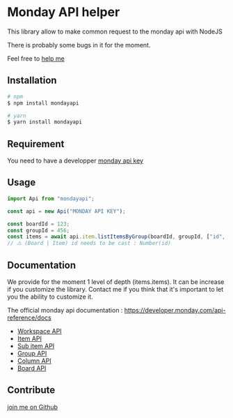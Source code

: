 # Monday API helper

This library allow to make common request to the monday api with NodeJS

There is probably some bugs in it for the moment.

Feel free to [help me](#contribute)

## Installation

```sh
# npm
$ npm install mondayapi

# yarn
$ yarn install mondayapi
```

## Requirement

You need to have a developper [monday api key](https://support.monday.com/hc/en-us/articles/360005144659-Does-monday-com-have-an-API-)

## Usage

```typescript
import Api from "mondayapi";

const api = new Api("MONDAY API KEY");

const boardId = 123;
const groupId = 456;
const items = await api.item.listItemsByGroup(boardId, groupId, ["id", "name"]);
// ⚠️ (Board | Item) id needs to be cast : Number(id)
```

## Documentation

We provide for the moment 1 level of depth (items.items).
It can be increase if you customize the library.
Contact me if you think that it's important to let you the ability to customize it.

The official monday api documentation : https://developer.monday.com/api-reference/docs

- [Workspace API](./documentation/workspace.md)
- [Item API](./documentation/item.md)
- [Sub item API](./documentation/subItem.md)
- [Group API](./documentation/group.md)
- [Column API](./documentation/column.md)
- [Board API](./documentation/board.md)

## Contribute

[join me on Github](https://github.com/Andy-d-g/mondayapi)
